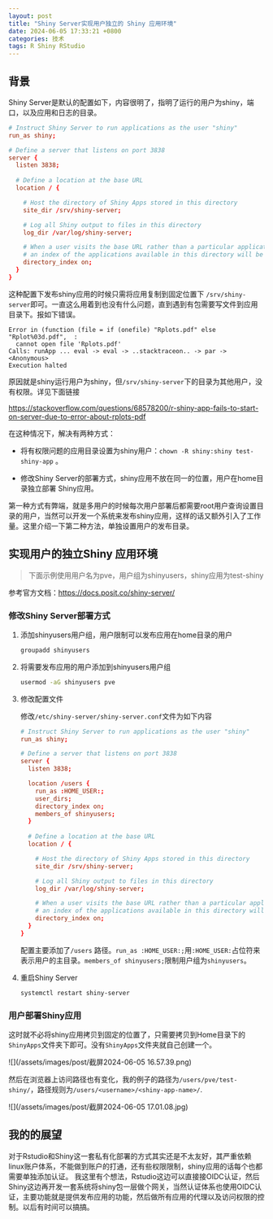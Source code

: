 ```yaml
---
layout: post
title: "Shiny Server实现用户独立的 Shiny 应用环境"
date: 2024-06-05 17:33:21 +0800
categories: 技术
tags: R Shiny RStudio
---
```


## 背景

Shiny Server是默认的配置如下，内容很明了，指明了运行的用户为shiny，端口，以及应用和日志的目录。

```conf
# Instruct Shiny Server to run applications as the user "shiny"
run_as shiny;

# Define a server that listens on port 3838
server {
  listen 3838;
  
  # Define a location at the base URL
  location / {

    # Host the directory of Shiny Apps stored in this directory
    site_dir /srv/shiny-server;

    # Log all Shiny output to files in this directory
    log_dir /var/log/shiny-server;

    # When a user visits the base URL rather than a particular application,
    # an index of the applications available in this directory will be shown.
    directory_index on;
  }
}
```

这种配置下发布shiny应用的时候只需将应用复制到固定位置下 `/srv/shiny-server`即可。一直这么用着到也没有什么问题，直到遇到有包需要写文件到应用目录下。报如下错误。

```
Error in (function (file = if (onefile) "Rplots.pdf" else "Rplot%03d.pdf",  :
  cannot open file 'Rplots.pdf'
Calls: runApp ... eval -> eval -> ..stacktraceon.. -> par -> <Anonymous>
Execution halted
```

原因就是shiny运行用户为shiny，但`/srv/shiny-server`下的目录为其他用户，没有权限。详见下面链接

<https://stackoverflow.com/questions/68578200/r-shiny-app-fails-to-start-on-server-due-to-error-about-rplots-pdf>

在这种情况下，解决有两种方式：

* 将有权限问题的应用目录设置为shiny用户：`chown -R shiny:shiny test-shiny-app` 。


* 修改Shiny Server的部署方式，shiny应用不放在同一的位置，用户在home目录独立部署 Shiny应用。

第一种方式有弊端，就是多用户的时候每次用户部署后都需要root用户查询设置目录的用户，当然可以开发一个系统来发布shiny应用，这样的话又额外引入了工作量。这里介绍一下第二种方法，单独设置用户的发布目录。

## 实现用户的独立**Shiny 应用环境**

> 下面示例使用用户名为pve，用户组为shinyusers，shiny应用为test-shiny

参考官方文档：<https://docs.posit.co/shiny-server/>

### 修改Shiny Server部署方式


1. 添加shinyusers用户组，用户限制可以发布应用在home目录的用户

   ```bash
   groupadd shinyusers
   ```


2. 将需要发布应用的用户添加到shinyusers用户组

   ```bash
   usermod -aG shinyusers pve
   ```
3. 修改配置文件

   修改`/etc/shiny-server/shiny-server.conf`文件为如下内容

   ```conf
   # Instruct Shiny Server to run applications as the user "shiny"
   run_as shiny;
   
   # Define a server that listens on port 3838
   server {
     listen 3838;
   
     location /users {
       run_as :HOME_USER:;
       user_dirs;
       directory_index on;
       members_of shinyusers;
     }
     
     # Define a location at the base URL
     location / {
   
       # Host the directory of Shiny Apps stored in this directory
       site_dir /srv/shiny-server;
   
       # Log all Shiny output to files in this directory
       log_dir /var/log/shiny-server;
   
       # When a user visits the base URL rather than a particular application,
       # an index of the applications available in this directory will be shown.
       directory_index on;
     }
   }
   ```

   配置主要添加了`/users` 路径。`run_as :HOME_USER:;`用`:HOME_USER:`占位符来表示用户的主目录。`members_of shinyusers;`限制用户组为`shinyusers`。
4. 重启Shiny Server

   ```bash
   systemctl restart shiny-server
   ```

### 用户部署Shiny应用

这时就不必将shiny应用拷贝到固定的位置了，只需要拷贝到Home目录下的`ShinyApps`文件夹下即可。没有`ShinyApps`文件夹就自己创建一个。

 ![](/assets/images/post/截屏2024-06-05 16.57.39.png)

然后在浏览器上访问路径也有变化，我的例子的路径为`/users/pve/test-shiny/`，路径规则为`/users/<username>/<shiny-app-name>/`.

 ![](/assets/images/post/截屏2024-06-05 17.01.08.jpg)

## 我的的展望

对于Rstudio和Shiny这一套私有化部署的方式其实还是不太友好，其严重依赖linux账户体系，不能做到账户的打通，还有些权限限制，shiny应用的话每个也都需要单独添加认证。
我这里有个想法，Rstudio这边可以直接接OIDC认证，然后Shiny这边再开发一套系统将shiny包一层做个网关，当然认证体系也使用OIDC认证，主要功能就是提供发布应用的功能，然后做所有应用的代理以及访问权限的控制。以后有时间可以搞搞。
